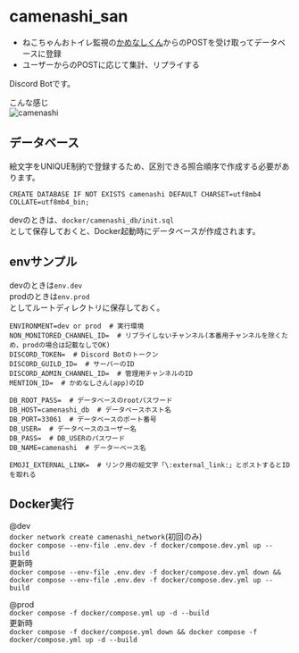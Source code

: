 # camenashi_san
- ねこちゃんおトイレ監視の[かめなしくん](https://github.com/showgayaki/camenashi_kun)からのPOSTを受け取ってデータベースに登録
- ユーザーからのPOSTに応じて集計、リプライする

Discord Botです。  

こんな感じ  
![camenashi](https://github.com/user-attachments/assets/14c953bc-9c15-49ff-838c-045da8f5e427)

## データベース
絵文字をUNIQUE制約で登録するため、区別できる照合順序で作成する必要があります。  
```
CREATE DATABASE IF NOT EXISTS camenashi DEFAULT CHARSET=utf8mb4 COLLATE=utf8mb4_bin;
```
devのときは、`docker/camenashi_db/init.sql`  
として保存しておくと、Docker起動時にデータベースが作成されます。

## envサンプル
devのときは`env.dev`  
prodのときは`env.prod`  
としてルートディレクトリに保存しておく。  
```
ENVIRONMENT=dev or prod  # 実行環境
NON_MONITORED_CHANNEL_ID=  # リプライしないチャンネル(本番用チャンネルを除くため、prodの場合は記載なしでOK)
DISCORD_TOKEN=  # Discord Botのトークン
DISCORD_GUILD_ID=  # サーバーのID
DISCORD_ADMIN_CHANNEL_ID=  # 管理用チャンネルのID
MENTION_ID=  # かめなしさん(app)のID

DB_ROOT_PASS=  # データベースのrootパスワード
DB_HOST=camenashi_db  # データベースホスト名
DB_PORT=33061  # データベースのポート番号
DB_USER=  # データベースのユーザー名
DB_PASS=  # DB_USERのパスワード
DB_NAME=camenashi  # データーベース名

EMOJI_EXTERNAL_LINK=  # リンク用の絵文字「\:external_link:」とポストするとIDを取れる
```

## Docker実行
@dev  
`docker network create camenashi_network`(初回のみ)  
`docker compose --env-file .env.dev -f docker/compose.dev.yml up --build`  
更新時  
`docker compose --env-file .env.dev -f docker/compose.dev.yml down && docker compose --env-file .env.dev -f docker/compose.dev.yml up --build`

@prod  
`docker compose -f docker/compose.yml up -d --build`  
更新時  
`docker compose -f docker/compose.yml down && docker compose -f docker/compose.yml up -d --build`  
